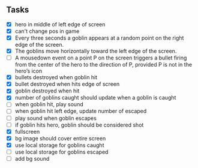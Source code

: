 ## Tasks
- [X] hero in middle of left edge of screen
- [X] can't change pos in game
- [X] Every three seconds a goblin appears at a random point on the right edge of the screen.
- [X] The goblins move horizontally toward the left edge of the screen.
- [ ] A mousedown event on a point P on the screen triggers a bullet firing from the center of the
hero to the direction of P, provided P is not in the hero’s icon
- [X] bullets destroyed when goblin hit
- [X] bullet destroyed when hits edge of screen
- [X] goblin destroyed when hit
- [X] number of goblins caught should update when a goblin is caught
- [ ] when goblin hit, play sound
- [ ] when goblin hit left edge, update number of escaped
- [ ] play sound when goblin escapes
- [ ] if goblin hits hero, goblin should be considered shot
- [X] fullscreen
- [X] bg image should cover entire screen
- [X] use local storage for goblins caught
- [ ] use local storage for goblins escaped
- [ ] add bg sound
